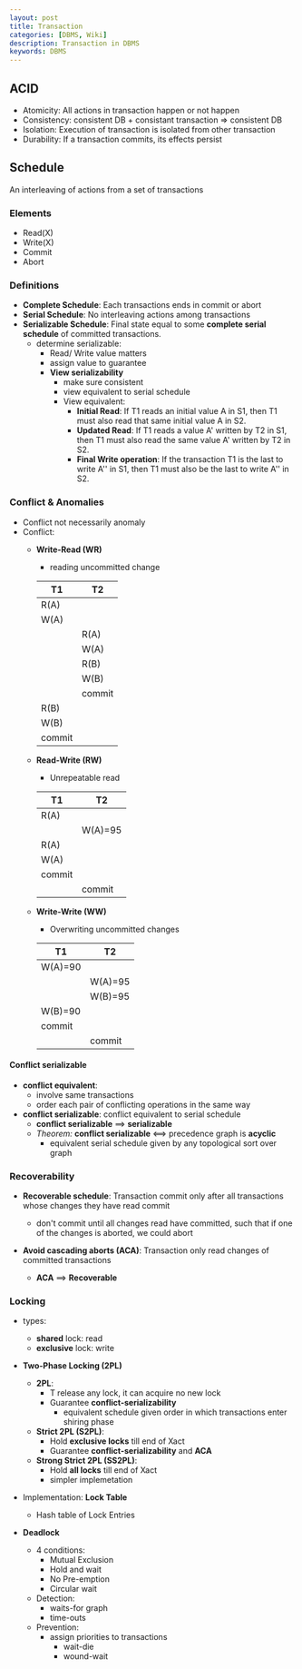```yaml
---
layout: post
title: Transaction
categories: [DBMS, Wiki]
description: Transaction in DBMS
keywords: DBMS
---
```


## ACID

- Atomicity: All actions in transaction happen or not happen
- Consistency: consistent DB + consistant transaction => consistent DB
- Isolation: Execution of transaction is isolated from other transaction
- Durability: If a transaction commits, its effects persist
  
## Schedule

An interleaving of actions from a set of transactions

### Elements

- Read(X)
- Write(X)
- Commit
- Abort

### Definitions

- **Complete Schedule**: Each transactions ends in commit or abort
- **Serial Schedule**: No interleaving actions among transactions
- **Serializable Schedule**: Final state equal to some **complete serial schedule** of committed transactions.
  - determine serializable:
    - Read/ Write value matters
    - assign value to guarantee
    - **View serializability**
      - make sure consistent
      - view equivalent to serial schedule
      - View equivalent:
        - **Initial Read**: If T1 reads an initial value A in S1, then T1 must also read that same initial value A in S2.
        - **Updated Read**: If T1 reads a value A' written by T2 in S1, then T1 must also read the same value A' written by T2 in S2.
        - **Final Write operation**: If the transaction T1 is the last to write A'' in S1, then T1 must also be the last to write A'' in S2.


### Conflict & Anomalies

- Conflict not necessarily anomaly
- Conflict:
  - **Write-Read (WR)**
    - reading uncommitted change

    | T1     	| T2     	|
    |--------	|--------	|
    | R(A)   	|        	|
    | W(A)   	|        	|
    |        	| R(A)   	|
    |        	| W(A)   	|
    |        	|  R(B)  	|
    |        	| W(B)   	|
    |        	| commit 	|
    | R(B)   	|        	|
    | W(B)   	|        	|
    | commit 	|        	|

  - **Read-Write (RW)**
    - Unrepeatable read

    | T1     	| T2      	|
    |--------	|---------	|
    | R(A)   	|         	|
    |        	| W(A)=95 	|
    | R(A)   	|         	|
    | W(A)   	|         	|
    | commit 	|         	|
    |        	| commit  	|

  - **Write-Write (WW)**
    - Overwriting uncommitted changes

    | T1      	| T2      	|
    |---------	|---------	|
    | W(A)=90 	|         	|
    |         	| W(A)=95 	|
    |         	| W(B)=95 	|
    | W(B)=90 	|         	|
    | commit  	|         	|
    |         	| commit  	|

#### Conflict serializable

- **conflict equivalent**:
  - involve same transactions
  - order each pair of conflicting operations in the same way
- **conflict serializable**: conflict equivalent to serial schedule
  - **conflict serializable** ==> **serializable**
  - *Theorem:* **conflict serializable** <==> precedence graph is **acyclic**
    - equivalent serial schedule given by any topological sort over graph


### Recoverability

- **Recoverable schedule**: Transaction commit only after all transactions whose changes they have read commit
  - don't commit until all changes read have committed, such that if one of the changes is aborted, we could abort

- **Avoid cascading aborts (ACA)**: Transaction only read changes of committed transactions
  - **ACA** ==> **Recoverable**

### Locking

- types:
  - **shared** lock: read
  - **exclusive** lock: write

- **Two-Phase Locking (2PL)**
  - **2PL**:
    - T release any lock, it can acquire no new lock
    - Guarantee **conflict-serializability**
      - equivalent schedule given order in which transactions enter shiring phase
  - **Strict 2PL (S2PL)**:
    - Hold **exclusive locks** till end of Xact
    - Guarantee **conflict-serializability** and **ACA**
  - **Strong Strict 2PL (SS2PL)**:
    - Hold **all locks** till end of Xact
    - simpler implemetation

- Implementation: **Lock Table**
  - Hash table of Lock Entries
- **Deadlock**
  - 4 conditions:
    - Mutual Exclusion
    - Hold and wait
    - No Pre-emption
    - Circular wait
  - Detection:
    - waits-for graph
    - time-outs
  - Prevention:
    - assign priorities to transactions
      - wait-die
      - wound-wait